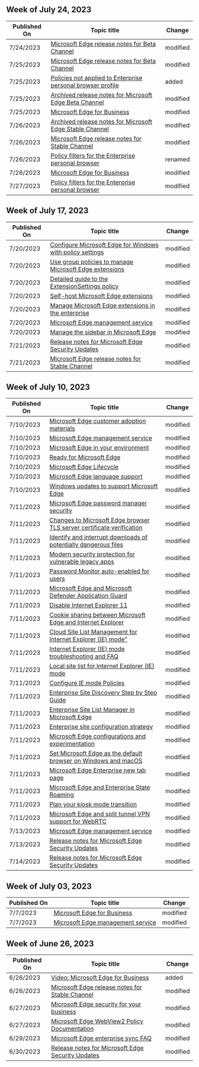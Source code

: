 <!-- This file is generated automatically each week. Changes made to this file will be overwritten.-->



## Week of July 24, 2023


| Published On |Topic title | Change |
|------|------------|--------|
| 7/24/2023 | [Microsoft Edge release notes for Beta Channel](/DeployEdge/microsoft-edge-relnote-beta-channel) | modified |
| 7/25/2023 | [Microsoft Edge release notes for Beta Channel](/DeployEdge/microsoft-edge-relnote-beta-channel) | modified |
| 7/25/2023 | [Policies not applied to Enterprise personal browser profile](/DeployEdge/microsoft-edge-personal-browser-excluded-policies) | added |
| 7/25/2023 | [Archived release notes for Microsoft Edge Beta Channel](/DeployEdge/microsoft-edge-relnote-archive-beta-channel) | modified |
| 7/25/2023 | [Microsoft Edge for Business](/DeployEdge/microsoft-edge-for-business) | modified |
| 7/26/2023 | [Archived release notes for Microsoft Edge Stable Channel](/DeployEdge/microsoft-edge-relnote-archive-stable-channel) | modified |
| 7/26/2023 | [Microsoft Edge release notes for Stable Channel](/DeployEdge/microsoft-edge-relnote-stable-channel) | modified |
| 7/26/2023 | [Policy filters for the Enterprise personal browser](/DeployEdge/edge-learnmore-personal-browser-policies) | renamed |
| 7/26/2023 | [Microsoft Edge for Business](/DeployEdge/microsoft-edge-for-business) | modified |
| 7/27/2023 | [Policy filters for the Enterprise personal browser](/DeployEdge/edge-learnmore-personal-browser-policies) | modified |


## Week of July 17, 2023


| Published On |Topic title | Change |
|------|------------|--------|
| 7/20/2023 | [Configure Microsoft Edge for Windows with policy settings](/DeployEdge/configure-microsoft-edge) | modified |
| 7/20/2023 | [Use group policies to manage Microsoft Edge extensions](/DeployEdge/microsoft-edge-manage-extensions-policies) | modified |
| 7/20/2023 | [Detailed guide to the ExtensionSettings policy](/DeployEdge/microsoft-edge-manage-extensions-ref-guide) | modified |
| 7/20/2023 | [Self-host Microsoft Edge extensions](/DeployEdge/microsoft-edge-manage-extensions-webstore) | modified |
| 7/20/2023 | [Manage Microsoft Edge extensions in the enterprise](/DeployEdge/microsoft-edge-manage-extensions) | modified |
| 7/20/2023 | [Microsoft Edge management service](/DeployEdge/microsoft-edge-management-service) | modified |
| 7/20/2023 | [Manage the sidebar in Microsoft Edge](/DeployEdge/microsoft-edge-sidebar) | modified |
| 7/21/2023 | [Release notes for Microsoft Edge Security Updates](/DeployEdge/microsoft-edge-relnotes-security) | modified |
| 7/21/2023 | [Microsoft Edge release notes for Stable Channel](/DeployEdge/microsoft-edge-relnote-stable-channel) | modified |


## Week of July 10, 2023


| Published On |Topic title | Change |
|------|------------|--------|
| 7/10/2023 | [Microsoft Edge customer adoption materials](/DeployEdge/microsoft-edge-customer-adoption-kit) | modified |
| 7/10/2023 | [Microsoft Edge management service](/DeployEdge/microsoft-edge-management-service) | modified |
| 7/10/2023 | [Microsoft Edge in your environment](/DeployEdge/deploy-edge-prepare-to-deploy) | modified |
| 7/10/2023 | [Ready for Microsoft Edge](/DeployEdge/deploy-edge-ready-for-edge) | modified |
| 7/10/2023 | [Microsoft Edge Lifecycle](/DeployEdge/microsoft-edge-support-lifecycle) | modified |
| 7/10/2023 | [Microsoft Edge language support](/DeployEdge/microsoft-edge-supported-languages) | modified |
| 7/10/2023 | [Windows updates to support Microsoft Edge](/DeployEdge/microsoft-edge-sysupdate-windows-updates) | modified |
| 7/11/2023 | [Microsoft Edge password manager security](/DeployEdge/microsoft-edge-security-password-manager-security) | modified |
| 7/11/2023 | [Changes to Microsoft Edge browser TLS server certificate verification](/DeployEdge/microsoft-edge-security-cert-verification) | modified |
| 7/11/2023 | [Identify and interrupt downloads of potentially dangerous files](/DeployEdge/microsoft-edge-security-downloads-interruptions) | modified |
| 7/11/2023 | [Modern security protection for vulnerable legacy apps](/DeployEdge/microsoft-edge-security-iemode-safer-than-ie) | modified |
| 7/11/2023 | [Password Monitor auto-enabled for users](/DeployEdge/microsoft-edge-security-password-monitor) | modified |
| 7/11/2023 | [Microsoft Edge and Microsoft Defender Application Guard](/DeployEdge/microsoft-edge-security-windows-defender-application-guard) | modified |
| 7/11/2023 | [Disable Internet Explorer 11](/DeployEdge/edge-ie-disable-ie11) | modified |
| 7/11/2023 | [Cookie sharing between Microsoft Edge and Internet Explorer](/DeployEdge/edge-ie-mode-add-guidance-cookieshare) | modified |
| 7/11/2023 | [Cloud Site List Management for Internet Explorer (IE) mode"](/DeployEdge/edge-ie-mode-cloud-site-list-mgmt) | modified |
| 7/11/2023 | [Internet Explorer (IE) mode troubleshooting and FAQ](/DeployEdge/edge-ie-mode-faq) | modified |
| 7/11/2023 | [Local site list for Internet Explorer (IE) mode](/DeployEdge/edge-ie-mode-local-site-list) | modified |
| 7/11/2023 | [Configure IE mode Policies](/DeployEdge/edge-ie-mode-policies) | modified |
| 7/11/2023 | [Enterprise Site Discovery Step by Step Guide](/DeployEdge/edge-ie-mode-site-discovery) | modified |
| 7/11/2023 | [Enterprise Site List Manager in Microsoft Edge ](/DeployEdge/edge-ie-mode-site-list-manager) | modified |
| 7/11/2023 | [Enterprise site configuration strategy](/DeployEdge/edge-ie-mode-sitelist) | modified |
| 7/11/2023 | [Microsoft Edge configurations and experimentation](/DeployEdge/edge-configuration-and-experiments) | modified |
| 7/11/2023 | [Set Microsoft Edge as the default browser on Windows and macOS](/DeployEdge/edge-default-browser) | modified |
| 7/11/2023 | [Microsoft Edge Enterprise new tab page](/DeployEdge/microsoft-edge-enterprise-ntp) | modified |
| 7/11/2023 | [Microsoft Edge and Enterprise State Roaming](/DeployEdge/microsoft-edge-enterprise-state-roaming) | modified |
| 7/11/2023 | [Plan your kiosk mode transition](/DeployEdge/microsoft-edge-kiosk-mode-transition-plan) | modified |
| 7/11/2023 | [Microsoft Edge and split tunnel VPN support for WebRTC](/DeployEdge/microsoft-edge-vpn-split-tunneling) | modified |
| 7/13/2023 | [Microsoft Edge management service](/DeployEdge/microsoft-edge-management-service) | modified |
| 7/13/2023 | [Release notes for Microsoft Edge Security Updates](/DeployEdge/microsoft-edge-relnotes-security) | modified |
| 7/14/2023 | [Release notes for Microsoft Edge Security Updates](/DeployEdge/microsoft-edge-relnotes-security) | modified |


## Week of July 03, 2023


| Published On |Topic title | Change |
|------|------------|--------|
| 7/7/2023 | [Microsoft Edge for Business](/DeployEdge/microsoft-edge-for-business) | modified |
| 7/7/2023 | [Microsoft Edge management service](/DeployEdge/microsoft-edge-management-service) | modified |


## Week of June 26, 2023


| Published On |Topic title | Change |
|------|------------|--------|
| 6/26/2023 | [Video: Microsoft Edge for Business](/DeployEdge/microsoft-edge-video-msedge-for-business) | added |
| 6/26/2023 | [Microsoft Edge release notes for Stable Channel](/DeployEdge/microsoft-edge-relnote-stable-channel) | modified |
| 6/27/2023 | [Microsoft Edge security for your business](/DeployEdge/ms-edge-security-for-business) | modified |
| 6/27/2023 | [Microsoft Edge WebView2 Policy Documentation](/DeployEdge/microsoft-edge-webview-policies) | modified |
| 6/29/2023 | [Microsoft Edge enterprise sync FAQ](/DeployEdge/microsoft-edge-enterprise-sync-faq) | modified |
| 6/30/2023 | [Release notes for Microsoft Edge Security Updates](/DeployEdge/microsoft-edge-relnotes-security) | modified |
